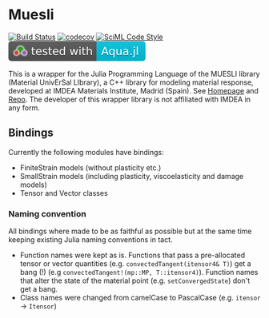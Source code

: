 # Muesli

[![Build Status](https://github.com/henrij22/Muesli.jl/actions/workflows/CI.yml/badge.svg?branch=main)](https://github.com/henrij22/Muesli.jl/actions/workflows/CI.yml?query=branch%3Amain)
[![codecov](https://codecov.io/gh/henrij22/MuesliMaterials.jl/graph/badge.svg?token=O5JKOFDWX1)](https://codecov.io/gh/henrij22/MuesliMaterials.jl)
[![SciML Code Style](https://img.shields.io/static/v1?label=code%20style&message=SciML&color=9558b2&labelColor=389826)](https://github.com/SciML/SciMLStyle)
[![Aqua QA](https://raw.githubusercontent.com/JuliaTesting/Aqua.jl/master/badge.svg)](https://github.com/JuliaTesting/Aqua.jl)

This is a wrapper for the Julia Programming Language of the MUESLI library (Material UnivErSal LIbrary), a C++ library for modeling material response, developed at IMDEA Materials Institute, Madrid (Spain). See [Homepage](https://materials.imdea.org/muesli/) and [Repo](https://bitbucket.org/ignromero/muesli/src/master/).
The developer of this wrapper library is not affiliated with IMDEA in any form.

## Bindings

Currently the following modules have bindings:

- FiniteStrain models (without plasticity etc.)
- SmallStrain models (including plasticity, viscoelasticity and damage models)
- Tensor and Vector classes

### Naming convention

All bindings where made to be as faithful as possible but at the same time keeping existing Julia naming conventions in tact.

- Function names were kept as is. Functions that pass a pre-allocated tensor or vector quantities (e.g. `convectedTangent(itensor4& T)`) get a bang (!) (e.g `convectedTangent!(mp::MP, T::itensor4)`). Function names that alter the state of the material point (e.g. `setConvergedState`) don't get a bang.
- Class names were changed from camelCase to PascalCase (e.g. `itensor` -> `Itensor`)
